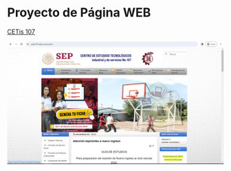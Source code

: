# Proyecto de Página WEB 
[CETis 107](https://cetis107.edu.mx/portal/)

![Pagina del CETis 107](https://github.com/J3susEmmanu3l/J3susEmmanu3l.github.io/blob/main/Cetis%20107/Captura.PNG)
